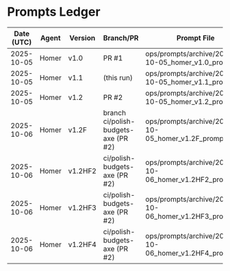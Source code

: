 # Prompts Ledger

| Date (UTC) | Agent | Version | Branch/PR | Prompt File | Summary File |
|---|---|---|---|---|---|
| 2025-10-05 | Homer | v1.0 | PR #1 | ops/prompts/archive/2025-10-05_homer_v1.0_prompt.txt | ops/prompts/archive/2025-10-05_homer_v1.0_summary.md |
| 2025-10-05 | Homer | v1.1 | (this run) | ops/prompts/archive/2025-10-05_homer_v1.1_prompt.txt | ops/prompts/archive/2025-10-05_homer_v1.1_summary.md |
| 2025-10-05 | Homer | v1.2 | PR #2 | ops/prompts/archive/2025-10-05_homer_v1.2_prompt.txt | ops/prompts/archive/2025-10-05_homer_v1.2_summary.md |
| 2025-10-06 | Homer | v1.2F | branch ci/polish-budgets-axe (PR #2) | ops/prompts/archive/2025-10-05_homer_v1.2F_prompt.txt | ops/prompts/archive/2025-10-05_homer_v1.2F_summary.md |
| 2025-10-06 | Homer | v1.2HF2 | ci/polish-budgets-axe (PR #2) | ops/prompts/archive/2025-10-06_homer_v1.2HF2_prompt.txt | ops/prompts/archive/2025-10-06_homer_v1.2HF2_summary.md |
| 2025-10-06 | Homer | v1.2HF3 | ci/polish-budgets-axe (PR #2) | ops/prompts/archive/2025-10-06_homer_v1.2HF3_prompt.txt | ops/prompts/archive/2025-10-06_homer_v1.2HF3_summary.md |
| 2025-10-06 | Homer | v1.2HF4 | ci/polish-budgets-axe (PR #2) | ops/prompts/archive/2025-10-06_homer_v1.2HF4_prompt.txt | ops/prompts/archive/2025-10-06_homer_v1.2HF4_summary.md |
